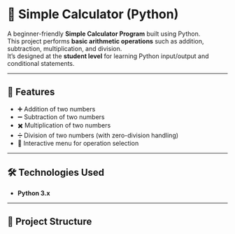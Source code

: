 # 🧮 Simple Calculator (Python)

A beginner-friendly **Simple Calculator Program** built using Python.  
This project performs **basic arithmetic operations** such as addition, subtraction, multiplication, and division.  
It’s designed at the **student level** for learning Python input/output and conditional statements.

---

## 🚀 Features
- ➕ Addition of two numbers  
- ➖ Subtraction of two numbers  
- ✖️ Multiplication of two numbers  
- ➗ Division of two numbers (with zero-division handling)  
- 🎯 Interactive menu for operation selection  

---

## 🛠️ Technologies Used
- **Python 3.x**

---

## 📂 Project Structure
